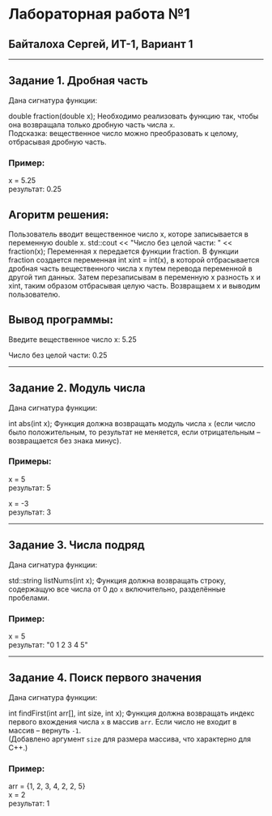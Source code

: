 # Лабораторная работа №1  
## Байталоха Сергей, ИТ-1, Вариант 1

---

## Задание 1. Дробная часть  
Дана сигнатура функции:  

double fraction(double x);
Необходимо реализовать функцию так, чтобы она возвращала только дробную часть числа `x`.  
Подсказка: вещественное число можно преобразовать к целому, отбрасывая дробную часть.  

### Пример:  

x = 5.25  
результат: 0.25

## Агоритм решения:
Пользователь вводит вещественное число x, которе записывается в переменную double x.
std::cout << "Число без целой части: " << fraction(x); Переменная x передается функции fraction.
В функции fraction создается переменная int xint = int(x), в которой отбрасывается дробная часть вещественного числа x путем перевода переменной в другой тип данных.
Затем перезаписывам в переменную x разность x и xint, таким образом отбрасывая целую часть. Возвращаем x и выводим пользователю.

## Вывод программы:

Введите вещественное число x: 5.25

Число без целой части: 0.25

---

## Задание 2. Модуль числа  
Дана сигнатура функции:  

int abs(int x);
Функция должна возвращать модуль числа `x` (если число было положительным, то результат не меняется, если отрицательным – возвращается без знака минус).  

### Примеры:  

x = 5  
результат: 5


x = -3  
результат: 3

---

## Задание 3. Числа подряд  
Дана сигнатура функции:  

std::string listNums(int x);
Функция должна возвращать строку, содержащую все числа от 0 до `x` включительно, разделённые пробелами.  

### Пример:  

x = 5  
результат: "0 1 2 3 4 5"

---

## Задание 4. Поиск первого значения  
Дана сигнатура функции:  

int findFirst(int arr[], int size, int x);
Функция должна возвращать индекс первого вхождения числа `x` в массив `arr`. Если число не входит в массив – вернуть `-1`.  
(Добавлено аргумент `size` для размера массива, что характерно для C++.)

### Пример:  

arr = {1, 2, 3, 4, 2, 2, 5}  
x = 2  
результат: 1
